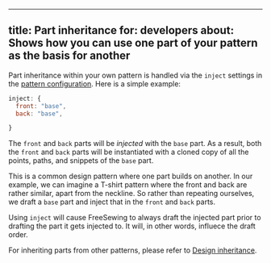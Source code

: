 ***

title: Part inheritance
for: developers
about: Shows how you can use one part of your pattern as the basis for another
------------------------------------------------------------------------------

Part inheritance within your own pattern is handled via the `inject` settings in
the [pattern configuration](/reference/config/). Here is a simple example:

```js
inject: {
  front: "base",
  back: "base",

}
```

The `front` and `back` parts will be *injected* with the `base` part. As a result, both
the `front` and `back` parts will be instantiated with a cloned copy of all the points, paths,
and snippets of the `base` part.

This is a common design pattern where one part builds on another. In our example, we can imagine
a T-shirt pattern where the front and back are rather similar, apart from the neckline.
So rather than repeating ourselves, we draft a `base` part and inject that in the `front` and
`back` parts.

Using `inject` will cause FreeSewing to always draft the injected part prior to
drafting the part it gets injected to. It will, in other words, influece the draft order.

<Note>

For inheriting parts from other patterns, please refer to [Design inheritance](/howtos/code/inheritance/).

</Note>

